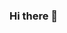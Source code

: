 ### Hi there 👋

<!--
I am Bhavana (buhv-nuh)
I'm pursuing a Master's in Data Science with competence in analytical & problem-solving skills, seeking Full Time opportunities. I have over 5 years of productive professional experience in collaborative projects, wherein I achieved benchmarks like a 30% cost reduction through ads outreach and expanse data analysis. Additionally, advanced the tech community growth via blogging, speaking & training with a reputation of 20K & 9 million reads.

🔭 I’m currently working on - Python, R, Machine Learning, Tableau, SQL, Salesforce
🌱 I’m currently learning - Machine Learning Algorithms & their use cases, Statistics, & EDA Approaches
👯 I’m looking to collaborate on - Projects which can use & utilize personalized data to solve real-life problems.
🤔 I’m looking for help with - Deep Learning & Natural Language Processing
💬 Ask me about - Data Science, please! or (#AMA)
📫 How to reach me - [LinkedIn](https://www.linkedin.com/in/bpandey2/)
⚡ Fun fact - "I'm Geek by day, &  by night, I'm a chef experimenting with gourmet recipes."
-->
